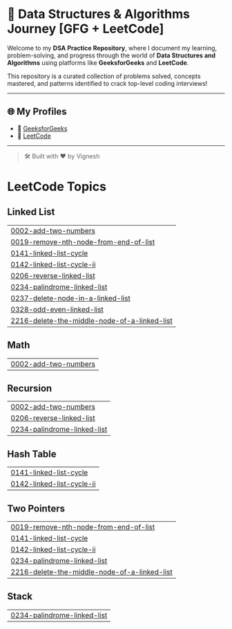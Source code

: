 # 🚀 Data Structures & Algorithms Journey [GFG + LeetCode]

Welcome to my **DSA Practice Repository**, where I document my learning, problem-solving, and progress through the world of **Data Structures and Algorithms** using platforms like **GeeksforGeeks** and **LeetCode**.

This repository is a curated collection of problems solved, concepts mastered, and patterns identified to crack top-level coding interviews!

---

## 🌐 My Profiles

- 🧩 [GeeksforGeeks](https://www.geeksforgeeks.org/user/vigneshzwax/)
- 🧠 [LeetCode](https://leetcode.com/u/Vignesh_9055/)

---

> 🛠️ Built with ❤️ by Vignesh

<!---LeetCode Topics Start-->
# LeetCode Topics
## Linked List
|  |
| ------- |
| [0002-add-two-numbers](https://github.com/vigneshrmkec27/Data-Structures-And-Algorithm/tree/master/0002-add-two-numbers) |
| [0019-remove-nth-node-from-end-of-list](https://github.com/vigneshrmkec27/Data-Structures-And-Algorithm/tree/master/0019-remove-nth-node-from-end-of-list) |
| [0141-linked-list-cycle](https://github.com/vigneshrmkec27/Data-Structures-And-Algorithm/tree/master/0141-linked-list-cycle) |
| [0142-linked-list-cycle-ii](https://github.com/vigneshrmkec27/Data-Structures-And-Algorithm/tree/master/0142-linked-list-cycle-ii) |
| [0206-reverse-linked-list](https://github.com/vigneshrmkec27/Data-Structures-And-Algorithm/tree/master/0206-reverse-linked-list) |
| [0234-palindrome-linked-list](https://github.com/vigneshrmkec27/Data-Structures-And-Algorithm/tree/master/0234-palindrome-linked-list) |
| [0237-delete-node-in-a-linked-list](https://github.com/vigneshrmkec27/Data-Structures-And-Algorithm/tree/master/0237-delete-node-in-a-linked-list) |
| [0328-odd-even-linked-list](https://github.com/vigneshrmkec27/Data-Structures-And-Algorithm/tree/master/0328-odd-even-linked-list) |
| [2216-delete-the-middle-node-of-a-linked-list](https://github.com/vigneshrmkec27/Data-Structures-And-Algorithm/tree/master/2216-delete-the-middle-node-of-a-linked-list) |
## Math
|  |
| ------- |
| [0002-add-two-numbers](https://github.com/vigneshrmkec27/Data-Structures-And-Algorithm/tree/master/0002-add-two-numbers) |
## Recursion
|  |
| ------- |
| [0002-add-two-numbers](https://github.com/vigneshrmkec27/Data-Structures-And-Algorithm/tree/master/0002-add-two-numbers) |
| [0206-reverse-linked-list](https://github.com/vigneshrmkec27/Data-Structures-And-Algorithm/tree/master/0206-reverse-linked-list) |
| [0234-palindrome-linked-list](https://github.com/vigneshrmkec27/Data-Structures-And-Algorithm/tree/master/0234-palindrome-linked-list) |
## Hash Table
|  |
| ------- |
| [0141-linked-list-cycle](https://github.com/vigneshrmkec27/Data-Structures-And-Algorithm/tree/master/0141-linked-list-cycle) |
| [0142-linked-list-cycle-ii](https://github.com/vigneshrmkec27/Data-Structures-And-Algorithm/tree/master/0142-linked-list-cycle-ii) |
## Two Pointers
|  |
| ------- |
| [0019-remove-nth-node-from-end-of-list](https://github.com/vigneshrmkec27/Data-Structures-And-Algorithm/tree/master/0019-remove-nth-node-from-end-of-list) |
| [0141-linked-list-cycle](https://github.com/vigneshrmkec27/Data-Structures-And-Algorithm/tree/master/0141-linked-list-cycle) |
| [0142-linked-list-cycle-ii](https://github.com/vigneshrmkec27/Data-Structures-And-Algorithm/tree/master/0142-linked-list-cycle-ii) |
| [0234-palindrome-linked-list](https://github.com/vigneshrmkec27/Data-Structures-And-Algorithm/tree/master/0234-palindrome-linked-list) |
| [2216-delete-the-middle-node-of-a-linked-list](https://github.com/vigneshrmkec27/Data-Structures-And-Algorithm/tree/master/2216-delete-the-middle-node-of-a-linked-list) |
## Stack
|  |
| ------- |
| [0234-palindrome-linked-list](https://github.com/vigneshrmkec27/Data-Structures-And-Algorithm/tree/master/0234-palindrome-linked-list) |
<!---LeetCode Topics End-->